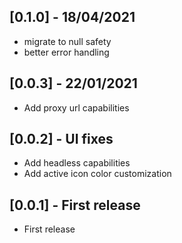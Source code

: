 ## [0.1.0] - 18/04/2021

* migrate to null safety
* better error handling

## [0.0.3] - 22/01/2021

* Add proxy url capabilities

## [0.0.2] - UI fixes

* Add headless capabilities
* Add active icon color customization

## [0.0.1] - First release

* First release
